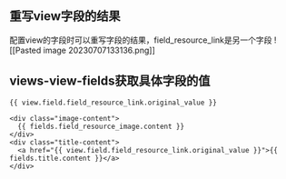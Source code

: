 ## 重写view字段的结果
配置view的字段时可以重写字段的结果，field_resource_link是另一个字段
![[Pasted image 20230707133136.png]]


## views-view-fields获取具体字段的值

```twig
{{ view.field.field_resource_link.original_value }}

<div class="image-content">  
  {{ fields.field_resource_image.content }}  
</div>  
<div class="title-content">  
  <a href="{{ view.field.field_resource_link.original_value }}">{{ fields.title.content }}</a>  
</div>
```
